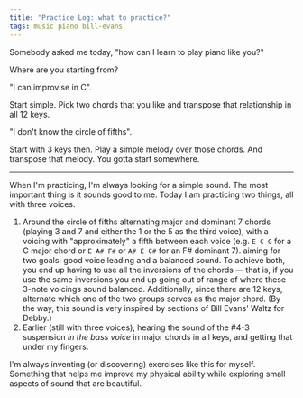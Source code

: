 ```yaml
---
title: "Practice Log: what to practice?"
tags: music piano bill-evans
---
```


Somebody asked me today, "how can I learn to play piano like you?"

Where are you starting from?

"I can improvise in C".

Start simple. Pick two chords that you like and transpose that relationship in all 12 keys.

"I don't know the circle of fifths".

Start with 3 keys then. Play a simple melody over those chords. And transpose that melody. You gotta start somewhere.

---

When I'm practicing, I'm always looking for a simple sound. The most important thing is it sounds good to me. Today I am practicing two things, all with three voices.

1. Around the circle of fifths alternating major and dominant 7 chords (playing 3 and 7 and either the 1 or the 5 as the third voice), with a voicing with "approximately" a fifth between each voice (e.g. `E C G` for a C major chord or `E A# F#` or `A# E C#` for an F# dominant 7). aiming for two goals: good voice leading and a balanced sound. To achieve both, you end up having to use all the inversions of the chords — that is, if you use the same inversions you end up going out of range of where these 3-note voicings sound balanced. Additionally, since there are 12 keys, alternate which one of the two groups serves as the major chord. (By the way, this sound is very inspired by sections of Bill Evans' Waltz for Debby.)
2. Earlier (still with three voices), hearing the sound of the #4-3 suspension _in the bass voice_ in major chords in all keys, and getting that under my fingers.

I'm always inventing (or discovering) exercises like this for myself. Something that helps me improve my physical ability while exploring small aspects of sound that are beautiful.
